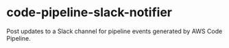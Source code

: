# code-pipeline-slack-notifier
Post updates to a Slack channel for pipeline events generated by AWS Code Pipeline.
